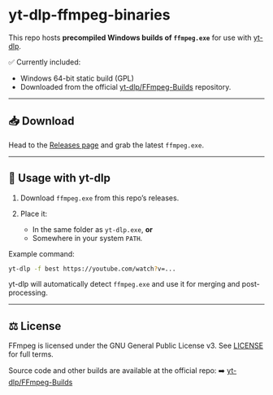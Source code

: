 # yt-dlp-ffmpeg-binaries

This repo hosts **precompiled Windows builds of `ffmpeg.exe`** for use with [yt-dlp](https://github.com/yt-dlp/yt-dlp).

✅ Currently included:

* Windows 64-bit static build (GPL)
* Downloaded from the official [yt-dlp/FFmpeg-Builds](https://github.com/yt-dlp/FFmpeg-Builds/releases/tag/latest) repository.

---

## 📥 Download

Head to the [Releases page](https://github.com/farhaanaliii/yt-dlp-ffmpeg-binaries/releases/latest) and grab the latest `ffmpeg.exe`.

---

## 🚀 Usage with yt-dlp

1. Download `ffmpeg.exe` from this repo’s releases.
2. Place it:

   * In the same folder as `yt-dlp.exe`, **or**
   * Somewhere in your system `PATH`.

Example command:

```bash
yt-dlp -f best https://youtube.com/watch?v=...
```

yt-dlp will automatically detect `ffmpeg.exe` and use it for merging and post-processing.

---

## ⚖️ License

FFmpeg is licensed under the GNU General Public License v3.
See [LICENSE](./LICENSE) for full terms.

Source code and other builds are available at the official repo:
➡️ [yt-dlp/FFmpeg-Builds](https://github.com/yt-dlp/FFmpeg-Builds)
